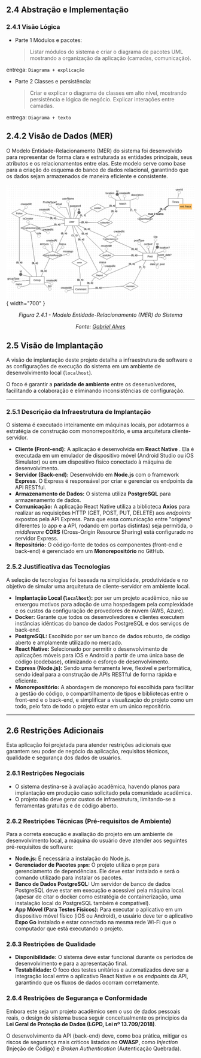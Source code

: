 ## 2.4 Abstração e Implementação

### 2.4.1 Visão Lógica

- Parte 1 Módulos e pacotes:
  > Listar módulos do sistema e criar o diagrama de pacotes UML mostrando a organização da aplicação (camadas, comunicação).

entrega: `Diagrama + explicação`

- Parte 2 Classes e persistência:
  > Criar e explicar o diagrama de classes em alto nível, mostrando persistência e lógica de negócio. Explicar interações entre camadas.

entrega: `Diagrama + texto`

## 2.4.2 Visão de Dados (MER)

O Modelo Entidade-Relacionamento (MER) do sistema foi desenvolvido para representar de forma clara e estruturada as entidades principais, seus atributos e os relacionamentos entre elas. Este modelo serve como base para a criação do esquema do banco de dados relacional, garantindo que os dados sejam armazenados de maneira eficiente e consistente.

![MER](../assets/imgs/MER.png){ width="700" }
<p align="center"><em>Figura 2.4.1 - Modelo Entidade-Relacionamento (MER) do Sistema</em></p>
<p align="center"><em>Fonte: <a href="https://github.com/CODEbugging3000">Gabriel Alves</a></em></p>



## 2.5 Visão de Implantação

A visão de implantação deste projeto detalha a infraestrutura de software e as configurações de execução do sistema em um ambiente de desenvolvimento local (`localhost`).

O foco é garantir a **paridade de ambiente** entre os desenvolvedores, facilitando a colaboração e eliminando inconsistências de configuração.

---

### 2.5.1 Descrição da Infraestrutura de Implantação

O sistema é executado inteiramente em máquinas locais, por adotarmos a estratégia de construção com monorrepositório, e uma arquitetura cliente-servidor.

- **Cliente (Front-end):** A aplicação é desenvolvida em **React Native** . Ela é executada em um emulador de dispositivo móvel (Android Studio ou iOS Simulator) ou em um dispositivo físico conectado à máquina de desenvolvimento.
- **Servidor (Back-end):** Desenvolvido em **Node.js** com o framework **Express**. O Express é responsável por criar e gerenciar os endpoints da API RESTful.
- **Armazenamento de Dados:** O sistema utiliza **PostgreSQL** para armazenamento de dados.
- **Comunicação:** A aplicação React Native utiliza a biblioteca **Axios** para realizar as requisições HTTP (GET, POST, PUT, DELETE) aos _endpoints_ expostos pela API Express. Para que essa comunicação entre "origens" diferentes (o app e a API, rodando em portas distintas) seja permitida, o _middleware_ **CORS** (Cross-Origin Resource Sharing) está configurado no servidor Express.
- **Repositório:** O código-fonte de todos os componentes (front-end e back-end) é gerenciado em um **Monorepositório** no GitHub.

### 2.5.2 Justificativa das Tecnologias

A seleção de tecnologias foi baseada na simplicidade, produtividade e no objetivo de simular uma arquitetura de cliente-servidor em ambiente local.

- **Implantação Local (`localhost`):** por ser um projeto acadêmico, não se enxergou motivos para adoção de uma hospedagem pela complexidade e os custos da configuração de provedores de nuvem (AWS, Azure).
- **Docker:** Garante que todos os desenvolvedores e clientes executem instâncias idênticas do banco de dados PostgreSQL e dos serviços de back-end.
- **PostgreSQL:** Escolhido por ser um banco de dados robusto, de código aberto e amplamente utilizado no mercado.
- **React Native:** Selecionado por permitir o desenvolvimento de aplicações móveis para iOS e Android a partir de uma única base de código (codebase), otimizando o esforço de desenvolvimento.
- **Express (Node.js):** Sendo uma ferramenta leve, flexível e performática, sendo ideal para a construção de APIs RESTful de forma rápida e eficiente.
- **Monorepositório:** A abordagem de monorepo foi escolhida para facilitar a gestão do código, o compartilhamento de tipos e bibliotecas entre o front-end e o back-end, e simplificar a visualização do projeto como um todo, pelo fato de todo o projeto estar em um único repositório.

---

## 2.6 Restrições Adicionais

Esta aplicação foi projetada para atender restrições adicionais que garantem seu poder de negócio da aplicação, requisitos técnicos, qualidade e segurança dos dados de usuários.

### 2.6.1 Restrições Negociais

- O sistema destina-se à avaliação acadêmica, havendo planos para implantação em produção caso solicitado pela comunidade acadêmica.
- O projeto não deve gerar custos de infraestrutura, limitando-se a ferramentas gratuitas e de código aberto.

### 2.6.2 Restrições Técnicas (Pré-requisitos de Ambiente)

Para a correta execução e avaliação do projeto em um ambiente de desenvolvimento local, a máquina do usuário deve atender aos seguintes pré-requisitos de software:

- **Node.js:** É necessária a instalação do Node.js.
- **Gerenciador de Pacotes `pnpm`:** O projeto utiliza o `pnpm` para gerenciamento de dependências. Ele deve estar instalado e será o comando utilizado para instalar os pacotes.
- **Banco de Dados PostgreSQL:** Um servidor de banco de dados PostgreSQL deve estar em execução e acessível pela máquina local. (apesar de citar o docker como estratégia de containerização, uma instalação local do PostgreSQL também é compatível).
- **App Móvel (Para Testes Físicos):** Para executar o aplicativo em um dispositivo móvel físico (iOS ou Android), o usuário deve ter o aplicativo **Expo Go** instalado e estar conectado na mesma rede Wi-Fi que o computador que está executando o projeto.

### 2.6.3 Restrições de Qualidade

- **Disponibilidade:** O sistema deve estar funcional durante os períodos de desenvolvimento e para a apresentação final.
- **Testabilidade:** O foco dos testes unitários e automatizados deve ser a integração local entre o aplicativo React Native e os _endpoints_ da API, garantindo que os fluxos de dados ocorram corretamente.

### 2.6.4 Restrições de Segurança e Conformidade

Embora este seja um projeto acadêmico sem o uso de dados pessoais reais, o design do sistema busca seguir conceitualmente os princípios da **Lei Geral de Proteção de Dados (LGPD, Lei nº 13.709/2018)**.

O desenvolvimento da API (back-end) deve, como boa prática, mitigar os riscos de segurança mais críticos listados no **OWASP**, como _Injection_ (Injeção de Código) e _Broken Authentication_ (Autenticação Quebrada).
